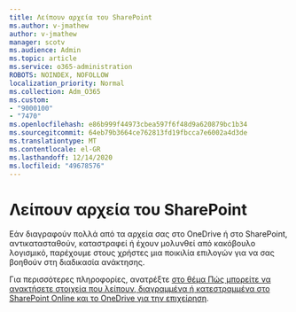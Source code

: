 ```yaml
---
title: Λείπουν αρχεία του SharePoint
ms.author: v-jmathew
author: v-jmathew
manager: scotv
ms.audience: Admin
ms.topic: article
ms.service: o365-administration
ROBOTS: NOINDEX, NOFOLLOW
localization_priority: Normal
ms.collection: Adm_O365
ms.custom:
- "9000100"
- "7470"
ms.openlocfilehash: e86b999f44973cbea597f6f48d9a620879bc1b34
ms.sourcegitcommit: 64eb79b3664ce762813fd19fbcca7e6002a4d3de
ms.translationtype: MT
ms.contentlocale: el-GR
ms.lasthandoff: 12/14/2020
ms.locfileid: "49678576"
---
```

# <a name="sharepoint-files-are-missing"></a>Λείπουν αρχεία του SharePoint

Εάν διαγραφούν πολλά από τα αρχεία σας στο OneDrive ή στο SharePoint, αντικατασταθούν, καταστραφεί ή έχουν μολυνθεί από κακόβουλο λογισμικό, παρέχουμε στους χρήστες μια ποικιλία επιλογών για να σας βοηθούν στη διαδικασία ανάκτησης.

Για περισσότερες πληροφορίες, ανατρέξτε [στο θέμα Πώς μπορείτε να ανακτήσετε στοιχεία που λείπουν, διαγραμμένα ή κατεστραμμένα στο SharePoint Online και το OneDrive για την επιχείρηση](https://go.microsoft.com/fwlink/?linkid=2110774).
